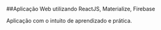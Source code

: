 ##Aplicação Web utilizando ReactJS, Materialize, Firebase

Aplicação com o intuito de aprendizado e prática.
